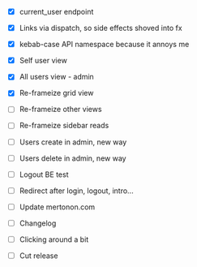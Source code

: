 - [x] current\_user endpoint
- [x] Links via dispatch, so side effects shoved into fx
- [x] kebab-case API namespace because it annoys me

- [x] Self user view
- [x] All users view - admin
- [x] Re-frameize grid view
- [ ] Re-frameize other views
- [ ] Re-frameize sidebar reads

- [ ] Users create in admin, new way
- [ ] Users delete in admin, new way
- [ ] Logout BE test
- [ ] Redirect after login, logout, intro...
- [ ] Update mertonon.com

- [ ] Changelog
- [ ] Clicking around a bit
- [ ] Cut release
